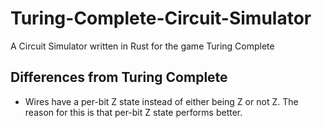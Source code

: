 # Turing-Complete-Circuit-Simulator
A Circuit Simulator written in Rust for the game Turing Complete

## Differences from Turing Complete

- Wires have a per-bit Z state instead of either being Z or not Z. The reason for this is that per-bit Z state performs better.